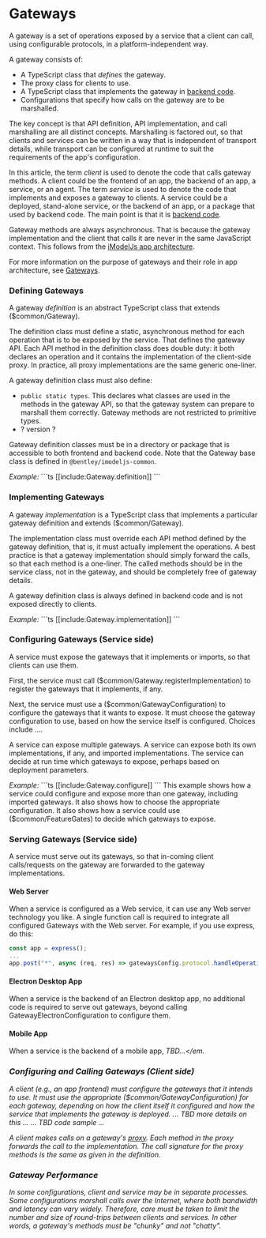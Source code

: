 # Gateways

A gateway is a set of operations exposed by a service that a client can call, using configurable protocols, in a platform-independent way.

A gateway consists of:
* A TypeScript class that *defines* the gateway.
* The proxy class for clients to use.
* A TypeScript class that implements the gateway in [backend code]($docs/learning/Glossary.md#backend).
* Configurations that specify how calls on the gateway are to be marshalled.

The key concept is that API definition, API implementation, and call marshalling are all distinct concepts. Marshalling is factored out, so that clients and services can be written in a way that is independent of transport details, while transport can be configured at runtime to suit the requirements of the app's configuration.

In this article, the term *client* is used to denote the code that calls gateway methods. A client could be the frontend of an app, the backend of an app, a service, or an agent. The term *service* is used to denote the code that implements and exposes a gateway to clients. A service could be a deployed, stand-alone service, or the backend of an app, or a package that used by backend code. The main point is that it is [backend code]($docs/learning/Glossary.md#backend).

Gateway methods are always asynchronous. That is because the gateway implementation and the client that calls it are never in the same JavaScript context. This follows from the [iModelJs app architecture]($docs/overview/overview/App.md#interactive-apps).

For more information on the purpose of gateways and their role in app architecture, see [Gateways]($docs/overview/overview/App.md#gateways).

### Defining Gateways

A gateway *definition* is an abstract TypeScript class that extends ($common/Gateway).

The definition class must define a static, asynchronous method for each operation that is to be exposed by the service. That defines the gateway API. Each API method in the definition class does double duty: it both declares an operation and it contains the implementation of the client-side proxy. In practice, all proxy implementations are the same generic one-liner.

A gateway definition class must also define:
* `public static types`. This declares what classes are used in the methods in the gateway API,
 so that the gateway system can prepare to marshall them correctly. Gateway methods are not restricted to primitive types.
* ? version ?

Gateway definition classes must be in a directory or package that is accessible to both frontend and backend code. Note that the Gateway base class is defined in `@bentley/imodeljs-common`.

<p><em>Example:</em>
```ts
[[include:Gateway.definition]]
```

### Implementing Gateways

A gateway *implementation* is a TypeScript class that implements a particular gateway definition and extends ($common/Gateway).

The implementation class must override each API method defined by the gateway definition, that is, it must actually implement the operations. A best practice is that a gateway implementation should simply forward the calls, so that each method is a one-liner. The called methods should be in the service class, not in the gateway, and should be completely free of gateway details.

A gateway definition class is always defined in backend code and is not exposed directly to clients.

<p><em>Example:</em>
```ts
[[include:Gateway.implementation]]
```

### Configuring Gateways (Service side)

A service must expose the gateways that it implements or imports, so that clients can use them.

First, the service must call ($common/Gateway.registerImplementation) to register the gateways that it implements, if any.

Next, the service must use a ($common/GatewayConfiguration) to configure the gateways that it wants to expose. It must choose the gateway configuration to use, based on how the service itself is configured. Choices include ....

A service can expose multiple gateways. A service can expose both its own implementations, if any, and imported implementations. The service can decide at run time which gateways to expose, perhaps based on deployment parameters.

<p><em>Example:</em>
```ts
[[include:Gateway.configure]]
```
This example shows how a service could configure and expose more than one gateway, including imported gateways.
It also shows how to choose the appropriate configuration.
It also shows how a service could use ($common/FeatureGates) to decide which gateways to expose.

### Serving Gateways (Service side)

A service must serve out its gateways, so that in-coming client calls/requests on the gateway are forwarded to the gateway implementations.

#### Web Server

When a service is configured as a Web service, it can use any Web server technology you like. A single function call is required to integrate all configured Gateways with the Web server. For example, if you use express, do this:
```ts
const app = express();
...
app.post("*", async (req, res) => gatewaysConfig.protocol.handleOperationPostRequest(req, res));
```

#### Electron Desktop App

When a service is the backend of an Electron desktop app, no additional code is required to serve out gateways, beyond calling GatewayElectronConfiguration to configure them.

#### Mobile App

When a service is the backend of a mobile app, <em>TBD...</em.

### Configuring and Calling Gateways (Client side)

A client (e.g., an app frontend) must configure the gateways that it intends to use.
It must use the appropriate ($common/GatewayConfiguration) for each gateway, depending on how the client itself it configured and how the service that implements the gateway is deployed.
... TBD more details on this ...
... TBD code sample ...

A client makes calls on a gateway's [proxy]($common/Gateway.getProxyForGateway). Each method in the proxy forwards the call to the implementation. The call signature for the proxy methods is the same as given in the definition.

### Gateway Performance

In some configurations, client and service may be in separate processes. Some configurations marshall calls over the Internet, where both bandwidth and latency can vary widely. Therefore, care must be taken to limit the number and size of round-trips between clients and services. In other words, a gateway's methods must be "chunky" and not "chatty".

